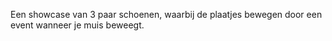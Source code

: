 Een showcase van 3 paar schoenen, waarbij de plaatjes bewegen door een event wanneer je muis beweegt.
